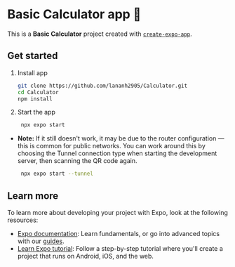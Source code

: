 # Basic Calculator app 👋

This is a **Basic Calculator** project created with [`create-expo-app`](https://www.npmjs.com/package/create-expo-app).

## Get started

1. Install app

   ```bash
   git clone https://github.com/lananh2905/Calculator.git
   cd Calculator
   npm install
   ```

2. Start the app

   ```bash
    npx expo start
   ```
- **Note:** If it still doesn't work, it may be due to the router configuration — this is common for public networks. You can work around this by choosing the Tunnel connection type when starting the development server, then scanning the QR code again.

   ```bash
    npx expo start --tunnel
   ```

## Learn more

To learn more about developing your project with Expo, look at the following resources:

- [Expo documentation](https://docs.expo.dev/): Learn fundamentals, or go into advanced topics with our [guides](https://docs.expo.dev/guides).
- [Learn Expo tutorial](https://docs.expo.dev/tutorial/introduction/): Follow a step-by-step tutorial where you'll create a project that runs on Android, iOS, and the web.

